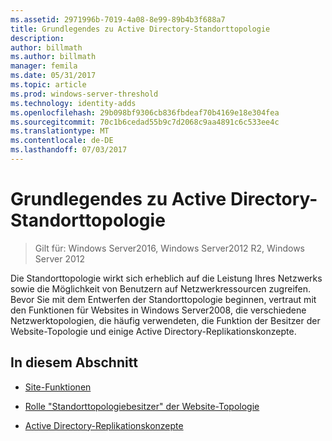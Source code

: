 ```yaml
---
ms.assetid: 2971996b-7019-4a08-8e99-89b4b3f688a7
title: Grundlegendes zu Active Directory-Standorttopologie
description: 
author: billmath
ms.author: billmath
manager: femila
ms.date: 05/31/2017
ms.topic: article
ms.prod: windows-server-threshold
ms.technology: identity-adds
ms.openlocfilehash: 29b098bf9306cb836fbdeaf70b4169e18e304fea
ms.sourcegitcommit: 70c1b6cedad55b9c7d2068c9aa4891c6c533ee4c
ms.translationtype: MT
ms.contentlocale: de-DE
ms.lasthandoff: 07/03/2017
---
```

# <a name="understanding-active-directory-site-topology"></a>Grundlegendes zu Active Directory-Standorttopologie

>Gilt für: Windows Server2016, Windows Server2012 R2, Windows Server 2012

Die Standorttopologie wirkt sich erheblich auf die Leistung Ihres Netzwerks sowie die Möglichkeit von Benutzern auf Netzwerkressourcen zugreifen. Bevor Sie mit dem Entwerfen der Standorttopologie beginnen, vertraut mit den Funktionen für Websites in Windows Server2008, die verschiedene Netzwerktopologien, die häufig verwendeten, die Funktion der Besitzer der Website-Topologie und einige Active Directory-Replikationskonzepte.  
  
## <a name="in-this-section"></a>In diesem Abschnitt  
  
-   [Site-Funktionen](../../ad-ds/plan/Site-Functions.md)  
  
-   [Rolle "Standorttopologiebesitzer" der Website-Topologie](../../ad-ds/plan/Site-Topology-Owner-Role.md)  
  
-   [Active Directory-Replikationskonzepte](../../ad-ds/get-started/replication/Active-Directory-Replication-Concepts.md)  
  


